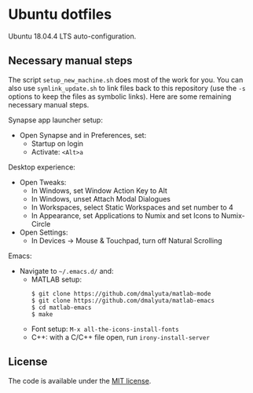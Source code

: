 # Ubuntu dotfiles

Ubuntu 18.04.4 LTS auto-configuration.

## Necessary manual steps

The script `setup_new_machine.sh` does most of the work for you. You can also
use `symlink_update.sh` to link files back to this repository (use the `-s`
options to keep the files as symbolic links). Here are some remaining necessary
manual steps.

Synapse app launcher setup:

* Open Synapse and in Preferences, set:
  - Startup on login
  - Activate: `<Alt>a`
  
Desktop experience:

* Open Tweaks:
  - In Windows, set Window Action Key to Alt
  - In Windows, unset Attach Modal Dialogues
  - In Workspaces, select Static Workspaces and set number to 4
  - In Appearance, set Applications to Numix and set Icons to Numix-Circle
* Open Settings:
  - In Devices -> Mouse & Touchpad, turn off Natural Scrolling
  
Emacs:

* Navigate to `~/.emacs.d/` and:
  - MATLAB setup:
	```
	$ git clone https://github.com/dmalyuta/matlab-mode
	$ git clone https://github.com/dmalyuta/matlab-emacs
	$ cd matlab-emacs
	$ make
	```
  - Font setup: `M-x all-the-icons-install-fonts`
  - C++: with a C/C++ file open, run `irony-install-server`

## License

The code is available under the [MIT
license](https://github.com/dmalyuta/dotfiles/blob/master/LICENSE).
